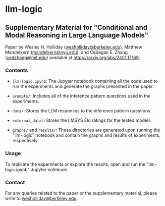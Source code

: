 # llm-logic

## Supplementary Material for "Conditional and Modal Reasoning in Large Language Models"

Paper by Wesley H. Holliday (wesholliday@berkeley.edu), Matthew Mandelkern (mandelkern@nyu.edu), and Cedegao E. Zhang (cedzhang@mit.edu) available at https://arxiv.org/abs/2401.17169.

### Contents

- `llm-logic.ipynb`: The Jupyter notebook containing all the code used to run the experiments and generate the graphs presented in the paper.

- `prompts/`: Includes all of the inference pattern questions used in the experiments.

- `data/`: Stores the LLM responses to the inference pattern questions.

- `external_data/`: Stores the LMSYS Elo ratings for the tested models

- `graphs/` and `results/`: These directories are generated upon running the "llm-logic" notebook and contain the graphs and results of experiments, respectively.

### Usage

To replicate the experiments or explore the results, open and run the "llm-logic.ipynb" Jupyter notebook.

### Contact

For any queries related to the paper or the supplementary material, please write to wesholliday@berkeley.edu.


